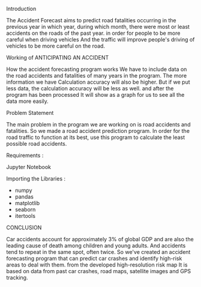 
Introduction 
 
   The Accident Forecast aims to predict road fatalities occurring in the previous year in which year, during which month, there were most or least accidents on the roads of the past year. in order for people to be more careful when driving vehicles And the traffic will improve people's driving of vehicles to be more careful on the road.

Working of ANTICIPATING AN ACCIDENT 

  How the accident forecasting program works We have to include data on the road accidents and fatalities of many years in the program. The more information we have Calculation accuracy will also be higher. But if we put less data, the calculation accuracy will be less as well. and after the program has been processed It will show as a graph for us to see all the data more easily.

Problem Statement 

  The main problem in the program we are working on is road accidents and fatalities. So we made a road accident prediction program. In order for the road traffic to function at its best, use this program to calculate the least possible road accidents.

Requirements :

  Jupyter Notebook
  
Importing the Libraries :

 - numpy
 - pandas
 - matplotlib
 - seaborn
 - itertools
 
CONCLUSION 

  Car accidents account for approximately 3% of global GDP and are also the leading cause of death among children and young adults. And accidents tend to repeat in the same spot, often twice. So we've created an accident forecasting program that can predict car crashes and identify high-risk areas to deal with them. from the developed high-resolution risk map It is based on data from past car crashes, road maps, satellite images and GPS tracking.
